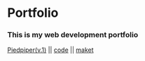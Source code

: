 # Portfolio
### This is my web development portfolio


[Piedpiper(v.1)](https://labunskiypetro.github.io/Test_site_6.10) || [code](https://github.com/LabunskiyPetro/Test_site_6.10) || [maket](https://www.figma.com/file/BL7wdCOSIxYFu1uxctuVzg)

